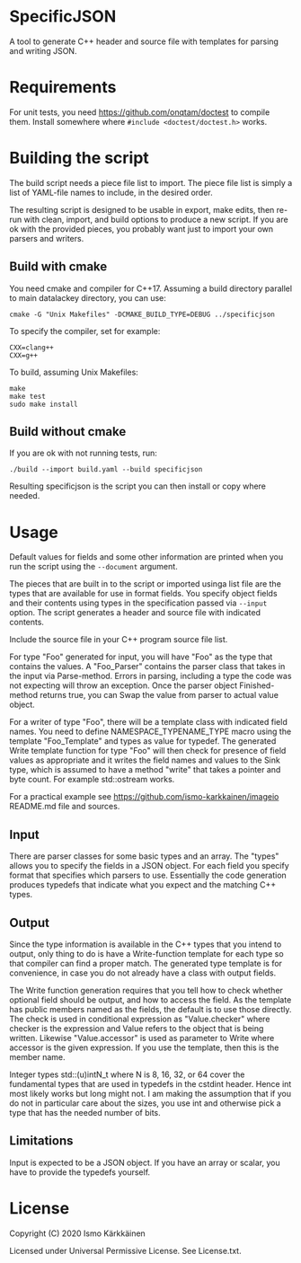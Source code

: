 # SpecificJSON

A tool to generate C++ header and source file with templates for parsing and
writing JSON.

# Requirements

For unit tests, you need https://github.com/onqtam/doctest to compile them.
Install somewhere where `#include <doctest/doctest.h>` works.

# Building the script

The build script needs a piece file list to import. The piece file list is
simply a list of YAML-file names to include, in the desired order.

The resulting script is designed to be usable in export, make edits, then
re-run with clean, import, and build options to produce a new script. If you
are ok with the provided pieces, you probably want just to import your own
parsers and writers.

## Build with cmake

You need cmake and compiler for C++17. Assuming a build directory parallel to
main datalackey directory, you can use:

    cmake -G "Unix Makefiles" -DCMAKE_BUILD_TYPE=DEBUG ../specificjson

To specify the compiler, set for example:

    CXX=clang++
    CXX=g++

To build, assuming Unix Makefiles:

    make
    make test
    sudo make install

## Build without cmake

If you are ok with not running tests, run:

    ./build --import build.yaml --build specificjson

Resulting specificjson is the script you can then install or copy where needed.

# Usage

Default values for fields and some other information are printed when you run
the script using the `--document` argument.

The pieces that are built in to the script or imported usinga list file are the
types that are available for use in format fields. You specify object fields
and their contents using types in the specification passed via `--input`
option. The script generates a header and source file with indicated contents.

Include the source file in your C++ program source file list.

For type "Foo" generated for input, you will have "Foo" as the type that
contains the values. A "Foo_Parser" contains the parser class that takes in
the input via Parse-method. Errors in parsing, including a type the code was
not expecting will throw an exception. Once the parser object Finished-method
returns true, you can Swap the value from parser to actual value object.

For a writer of type "Foo", there will be a template class with indicated
field names. You need to define NAMESPACE_TYPENAME_TYPE macro using the
template "Foo_Template" and types as value for typedef. The generated Write
template function for type "Foo" will then check for presence of field values
as appropriate and it writes the field names and values to the Sink type,
which is assumed to have a method "write" that takes a pointer and byte count.
For example std::ostream works.

For a practical example see https://github.com/ismo-karkkainen/imageio
README.md file and sources.

## Input

There are parser classes for some basic types and an array. The "types"
allows you to specify the fields in a JSON object. For each field you specify
format that specifies which parsers to use. Essentially the code generation
produces typedefs that indicate what you expect and the matching C++ types.

## Output

Since the type information is available in the C++ types that you intend to
output, only thing to do is have a Write-function template for each type so
that compiler can find a proper match. The generated type template is for
convenience, in case you do not already have a class with output fields.

The Write function generation requires that you tell how to check whether
optional field should be output, and how to access the field. As the template
has public members named as the fields, the default is to use those directly.
The check is used in conditional expression as "Value.checker" where checker
is the expression and Value refers to the object that is being written.
Likewise "Value.accessor" is used as parameter to Write where accessor is the
given expression. If you use the template, then this is the member name.

Integer types std::(u)intN_t where N is 8, 16, 32, or 64 cover the fundamental
types that are used in typedefs in the cstdint header. Hence int most likely
works but long might not. I am making the assumption that if you do not in
particular care about the sizes, you use int and otherwise pick a type that
has the needed number of bits.

## Limitations

Input is expected to be a JSON object. If you have an array or scalar, you have
to provide the typedefs yourself.

# License

Copyright (C) 2020 Ismo Kärkkäinen

Licensed under Universal Permissive License. See License.txt.
